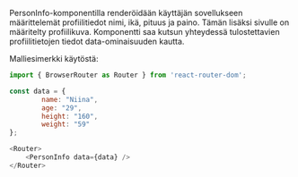 PersonInfo-komponentilla renderöidään käyttäjän sovellukseen määrittelemät profiilitiedot
nimi, ikä, pituus ja paino. Tämän lisäksi sivulle on määritelty profiilikuva.
Komponentti saa kutsun yhteydessä tulostettavien profiilitietojen tiedot 
data-ominaisuuden kautta. 

Malliesimerkki käytöstä: 
```js 
import { BrowserRouter as Router } from 'react-router-dom';

const data = {
        name: "Niina",
        age: "29",
        height: "160",
        weight: "59"
};

<Router>
    <PersonInfo data={data} />
</Router>

```